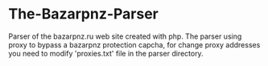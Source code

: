 # The-Bazarpnz-Parser
Parser of the bazarpnz.ru web site created with php. The parser using proxy to bypass a bazarpnz protection capcha, for change proxy addresses you need to modify 'proxies.txt' file in the parser directory.
